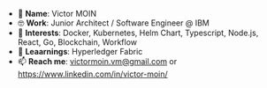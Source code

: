 - 👋 **Name**: Victor MOIN
- 🤓 **Work**: Junior Architect / Software Engineer @ IBM
- 👀 **Interests**: Docker, Kubernetes, Helm Chart, Typescript, Node.js, React, Go, Blockchain, Workflow
- 🌱 **Leaarnings**: Hyperledger Fabric
- 📫 **Reach me**: victormoin.vm@gmail.com or https://www.linkedin.com/in/victor-moin/

<!---
vctrmn/vctrmn is a ✨ special ✨ repository because its `README.md` (this file) appears on your GitHub profile.
You can click the Preview link to take a look at your changes.
--->
